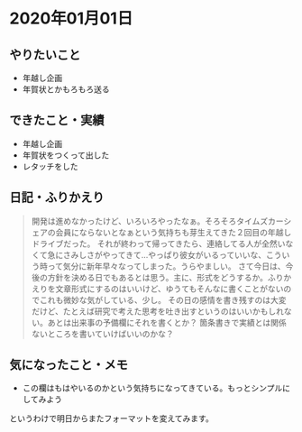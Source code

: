 # 2020年01月01日

## やりたいこと

- 年越し企画
- 年賀状とかもろもろ送る

## できたこと・実績

- 年越し企画
- 年賀状をつくって出した
- レタッチをした

## 日記・ふりかえり

>  開発は進めなかったけど、いろいろやったなぁ。そろそろタイムズカーシェアの会員にならないとなぁという気持ちも芽生えてきた２回目の年越しドライブだった。
> それが終わって帰ってきたら、連絡してる人が全然いなくて急にさみしさがやってきて...やっぱり彼女がいるっていいな、こういう時って気分に新年早々なってしまった。うらやましい。
> さて今日は、今後の方針を決める日でもあるとは思う。主に、形式をどうするか。ふりかえりを文章形式にするのはいいけど、ゆうてもそんなに書くことがないのでこれも微妙な気がしている、少し。
> その日の感情を書き残すのは大変だけど、たとえば研究で考えた思考を吐き出すというのはいいかもしれない。あとは出来事の予備欄にそれを書くとか？
> 箇条書きで実績とは関係ないところを書いていけばいいのかな？

## 気になったこと・メモ

- この欄はもはやいるのかという気持ちになってきている。もっとシンプルにしてみよう

というわけで明日からまたフォーマットを変えてみます。
